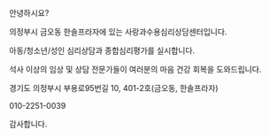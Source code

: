 안녕하시요?

의정부시 금오동 한솔프라자에 있는 
사랑과수용심리상담센터입니다.

아동/청소년/성인 심리상담과 
종합심리평가를 실시합니다.

석사 이상의 임상 및 상담 전문가들이 여러분의 마음 건강 회복을 도와드립니다.

경기도 의정부시 부용로95번길 10, 401-2호(금오동, 한솔프라자)

010-2251-0039

감사합니다.
